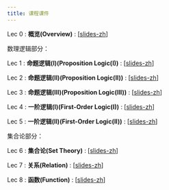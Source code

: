 ```yaml
---
title: 课程课件
---
```


Lec 0
: **概览(Overview)**
  :  \[[slides-zh](https://basics.sjtu.edu.cn/~yangqizhe/pdf/dm2024w/slides/DMLec0-handout.pdf)\]


数理逻辑部分：

Lec 1
: **命题逻辑(I)(Proposition Logic(I))**
  :  \[[slides-zh](https://basics.sjtu.edu.cn/~yangqizhe/pdf/dm2024w/slides/DMLec1-handout.pdf)\]

Lec 2
: **命题逻辑(II)(Proposition Logic(II))**
  :  \[[slides-zh](https://basics.sjtu.edu.cn/~yangqizhe/pdf/dm2024w/slides/DMLec2-handout.pdf)\]

Lec 3
: **命题逻辑(III)(Proposition Logic(III))**
  :  \[[slides-zh](https://basics.sjtu.edu.cn/~yangqizhe/pdf/dm2024w/slides/DMLec3-handout.pdf)\]

Lec 4
: **一阶逻辑(I)(First-Order Logic(I))**
  :  \[[slides-zh](https://basics.sjtu.edu.cn/~yangqizhe/pdf/dm2024w/slides/DMLec4-handout.pdf)\]

Lec 5
: **一阶逻辑(II)(First-Order Logic(II))**
  :  \[[slides-zh](https://basics.sjtu.edu.cn/~yangqizhe/pdf/dm2024w/slides/DMLec5-handout.pdf)\]


集合论部分：

Lec 6
: **集合论(Set Theory)**
  :  \[[slides-zh](https://basics.sjtu.edu.cn/~yangqizhe/pdf/dm2024w/slides/DMLec6-handout.pdf)\]

Lec 7
: **关系(Relation)**
  :  \[[slides-zh](https://basics.sjtu.edu.cn/~yangqizhe/pdf/dm2024w/slides/DMLec7-handout.pdf)\]

Lec 8
: **函数(Function)**
  :  \[[slides-zh](https://basics.sjtu.edu.cn/~yangqizhe/pdf/dm2024w/slides/DMLec8-handout.pdf)\]

